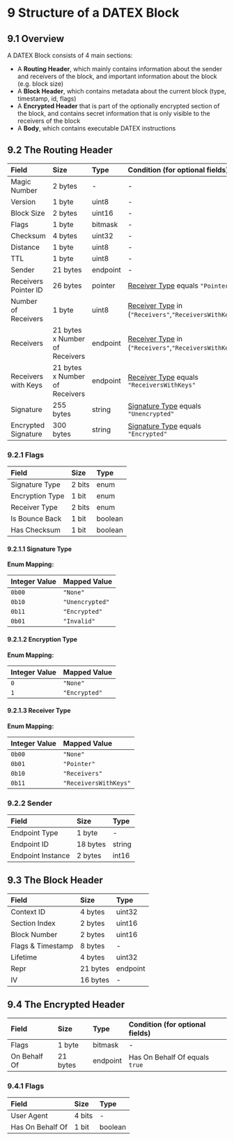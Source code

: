 # 9 Structure of a DATEX Block

## 9.1 Overview

A DATEX Block consists of 4 main sections:

- A **Routing Header**, which mainly contains information about the sender and
  receivers of the block, and important information about the block (e.g. block
  size)
- A **Block Header**, which contains metadata about the current block (type,
  timestamp, id, flags)
- A **Encrypted Header** that is part of the optionally encrypted section of the
  block, and contains secret information that is only visible to the receivers
  of the block
- A **Body**, which contains executable DATEX instructions

<DXBProtocolViewer speck="./assets/structures/dxb.json"></DXBProtocolViewer>

## 9.2 The Routing Header

<speck-table level="2" file="./assets/structures/dxb.json" section="Routing Header">

| Field                                                                  | Size                           | Type     | Condition (for optional fields)                                                         |
| :--------------------------------------------------------------------- | :----------------------------- | :------- | :-------------------------------------------------------------------------------------- |
| <a name="routing-header-magic-number">Magic Number</a>                 | 2 bytes                        | -        | -                                                                                       |
| <a name="routing-header-version">Version</a>                           | 1 byte                         | uint8    | -                                                                                       |
| <a name="routing-header-block-size">Block Size</a>                     | 2 bytes                        | uint16   | -                                                                                       |
| <a name="routing-header-flags">Flags</a>                               | 1 byte                         | bitmask  | -                                                                                       |
| <a name="routing-header-checksum">Checksum</a>                         | 4 bytes                        | uint32   | -                                                                                       |
| <a name="routing-header-distance">Distance</a>                         | 1 byte                         | uint8    | -                                                                                       |
| <a name="routing-header-ttl">TTL</a>                                   | 1 byte                         | uint8    | -                                                                                       |
| <a name="routing-header-sender">Sender</a>                             | 21 bytes                       | endpoint | -                                                                                       |
| <a name="routing-header-receivers-pointer-id">Receivers Pointer ID</a> | 26 bytes                       | pointer  | [Receiver Type](#routing-header-receiver-type) equals `"Pointer"`                       |
| <a name="routing-header-receiver-count">Number of Receivers</a>        | 1 byte                         | uint8    | [Receiver Type](#routing-header-receiver-type) in (`"Receivers"`,`"ReceiversWithKeys"`) |
| <a name="routing-header-receivers">Receivers</a>                       | 21 bytes x Number of Receivers | endpoint | [Receiver Type](#routing-header-receiver-type) in (`"Receivers"`,`"ReceiversWithKeys"`) |
| <a name="routing-header-receivers-with-keys">Receivers with Keys</a>   | 21 bytes x Number of Receivers | endpoint | [Receiver Type](#routing-header-receiver-type) equals `"ReceiversWithKeys"`             |
| <a name="routing-header-signature">Signature</a>                       | 255 bytes                      | string   | [Signature Type](#routing-header-signature-type) equals `"Unencrypted"`                 |
| <a name="routing-header-encrypted-signature">Encrypted Signature</a>   | 300 bytes                      | string   | [Signature Type](#routing-header-signature-type) equals `"Encrypted"`                   |

<a name="routing-header-flags"></a>

### 9.2.1 Flags

| Field                                               | Size   | Type    |
| :-------------------------------------------------- | :----- | :------ |
| <a name="flags-signature-type">Signature Type</a>   | 2 bits | enum    |
| <a name="flags-encryption-type">Encryption Type</a> | 1 bit  | enum    |
| <a name="flags-receiver-type">Receiver Type</a>     | 2 bits | enum    |
| <a name="flags-is-bounce-back">Is Bounce Back</a>   | 1 bit  | boolean |
| <a name="flags-has-checksum">Has Checksum</a>       | 1 bit  | boolean |

<a name="flags-signature-type"></a>

#### 9.2.1.1 Signature Type

**Enum Mapping:**

| Integer Value | Mapped Value    |
| :------------ | :-------------- |
| `0b00`        | `"None"`        |
| `0b10`        | `"Unencrypted"` |
| `0b11`        | `"Encrypted"`   |
| `0b01`        | `"Invalid"`     |

<a name="flags-encryption-type"></a>

#### 9.2.1.2 Encryption Type

**Enum Mapping:**

| Integer Value | Mapped Value  |
| :------------ | :------------ |
| `0`           | `"None"`      |
| `1`           | `"Encrypted"` |

<a name="flags-receiver-type"></a>

#### 9.2.1.3 Receiver Type

**Enum Mapping:**

| Integer Value | Mapped Value          |
| :------------ | :-------------------- |
| `0b00`        | `"None"`              |
| `0b01`        | `"Pointer"`           |
| `0b10`        | `"Receivers"`         |
| `0b11`        | `"ReceiversWithKeys"` |

<a name="routing-header-sender"></a>

### 9.2.2 Sender

| Field                                                    | Size     | Type   |
| :------------------------------------------------------- | :------- | :----- |
| <a name="sender-endpoint-type">Endpoint Type</a>         | 1 byte   | -      |
| <a name="sender-endpoint-id">Endpoint ID</a>             | 18 bytes | string |
| <a name="sender-endpoint-instance">Endpoint Instance</a> | 2 bytes  | int16  |

</speck-table>

## 9.3 The Block Header

<speck-table level="2" file="./assets/structures/dxb.json" section="Block Header">

| Field                                                         | Size     | Type     |
| :------------------------------------------------------------ | :------- | :------- |
| <a name="block-header-context-id">Context ID</a>              | 4 bytes  | uint32   |
| <a name="block-header-section-index">Section Index</a>        | 2 bytes  | uint16   |
| <a name="block-header-block-number">Block Number</a>          | 2 bytes  | uint16   |
| <a name="block-header-flags--timestamp">Flags & Timestamp</a> | 8 bytes  | -        |
| <a name="block-header-lifetime">Lifetime</a>                  | 4 bytes  | uint32   |
| <a name="block-header-repr">Repr</a>                          | 21 bytes | endpoint |
| <a name="block-header-iv">IV</a>                              | 16 bytes | -        |

</speck-table>

## 9.4 The Encrypted Header

<speck-table level="2" file="./assets/structures/dxb.json" section="Encrypted Header">

| Field                                                    | Size     | Type     | Condition (for optional fields) |
| :------------------------------------------------------- | :------- | :------- | :------------------------------ |
| <a name="encrypted-header-flags">Flags</a>               | 1 byte   | bitmask  | -                               |
| <a name="encrypted-header-on-behalf-of">On Behalf Of</a> | 21 bytes | endpoint | Has On Behalf Of equals `true`  |

<a name="encrypted-header-flags"></a>

### 9.4.1 Flags

| Field                                                 | Size   | Type    |
| :---------------------------------------------------- | :----- | :------ |
| <a name="flags-user-agent">User Agent</a>             | 4 bits | -       |
| <a name="flags-has-on-behalf-of">Has On Behalf Of</a> | 1 bit  | boolean |

</speck-table>
